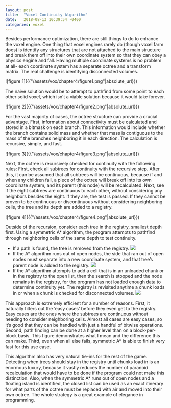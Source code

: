 ```yaml
---
layout: post
title:  "Voxel Continuity Algorithm"
date:   2018-08-13 10:39:54 -0400
categories: voxel
---
```

<p>
Besides performance optimization, there are still things to do to enhance the voxel engine. One thing that voxel engines rarely do (though voxel farm does) is identify any structures that are not attached to the main structure and break them off into their own coordinate system so that they can obey a physics engine and fall. Having multiple coordinate systems is no problem at all- each coordinate system has a separate octree and a transform matrix. The real challenge is identifying disconnected volumes.
</p>
![figure 1]({{"/assets/vox/chapter4/figure1.png"|absolute_url}})
<p>
The naive solution would be to attempt to pathfind from some point to each other solid voxel, which isn’t a viable solution because it would take forever.
</p>
![figure 2]({{"/assets/vox/chapter4/figure2.png"|absolute_url}})
<p>
For the vast majority of cases, the octree structure can provide a crucial advantage. First, information about connectivity must be calculated and stored in a bitmask on each branch. This information would include whether the branch contains solid mass and whether that mass is contiguous to the mass of the branches neighboring it in each direction. The calculation is recursive, simple, and fast. 
</p>
![figure 3]({{"/assets/vox/chapter4/figure3.png"|absolute_url}})
<p>
Next, the octree is recursively checked for continuity with the following rules:
First, check all subtrees for continuity with the recursive step. After this, it can be assumed that all subtrees will be continuous, because if and when any children fail, a piece of the octree will break off into its own coordinate system, and its parent (this node) will be recalculated.
Next, see if the eight subtrees are continuous to each other, without considering any neighbors besides the eight. If they are, the test is passed. If they cannot be proven to be continuous or discontinuous without considering neighboring cells, the tree and its depth are added to a registry.
</p>
![figure 4]({{"/assets/vox/chapter4/figure4.png"|absolute_url}})
<p>
Outside of the recursion, consider each tree in the registry, smallest depth first. Using a symmetric A* algorithm, the program attempts to pathfind through neighboring cells of the same depth to test continuity.
</p>
<ul>
	<li>
	If a path is found, the tree is removed from the registry.
	<img src="{{"/assets/vox/chapter4/figure5.png"|absolute_url}}">
	</li>
	<li>
	If the A* algorithm runs out of open nodes, the side that ran out of open nodes must separate into a new coordinate system, and that tree’s parent node is added to the registry.
	<img src="{{"/assets/vox/chapter4/figure6.png"|absolute_url}}">
	</li>
	<li>
	If the A* algorithm attempts to add a cell that is in an unloaded chunk or in the registry to the open list, then the search is stopped and the node remains in the registry, for the program has not loaded enough data to determine continuity yet. The registry is revisited anytime a chunk loads in or when a chunk is checked for disconnected volumes.
	<img src="{{"/assets/vox/chapter4/figure7.png"|absolute_url}}">
	</li>
</ul>
<p>
This approach is extremely efficient for a number of reasons. First, it naturally filters out the ‘easy cases’ before they even get to the registry. Easy cases are the ones where the subtrees are continuous without needing to consider neighboring cells. Almost all cases are easy cases, so it’s good that they can be handled with just a handful of bitwise operations. Second, path finding can be done at a higher level than on a block-per-block basis. This figure demonstrates what I mean and the difference this can make. Third, even when all else fails, symmetric A* is able to finish very fast for this use case.
<p>
</p>
This algorithm also has very natural tie-ins for the rest of the game. Detecting when trees should stay in the registry until chunks load in is an enormous luxury, because it vastly reduces the number of paranoid recalculation that would have to be done if the program could not make this distinction. Also, when the symmetric A* runs out of open nodes and a floating island is identified, the closed list can be used as an exact itinerary for what parts of the octree must be replaced with air and moved into their own octree. The whole strategy is a great example of elegance in programming.
</p>


